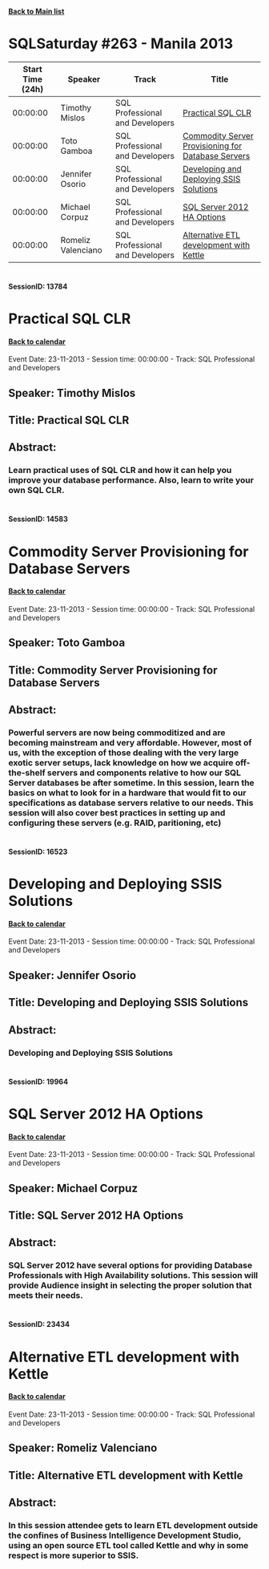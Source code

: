 #### [Back to Main list](index.md)
# SQLSaturday #263 - Manila 2013
Start Time (24h)|Speaker|Track|Title
---|---|---|---
00:00:00|Timothy Mislos|SQL Professional and Developers|[Practical SQL CLR](#sessionid:-13784)
00:00:00|Toto Gamboa|SQL Professional and Developers|[Commodity Server Provisioning for Database Servers](#sessionid:-14583)
00:00:00|Jennifer Osorio|SQL Professional and Developers|[Developing and Deploying SSIS Solutions](#sessionid:-16523)
00:00:00|Michael Corpuz|SQL Professional and Developers|[SQL Server 2012 HA Options](#sessionid:-19964)
00:00:00|Romeliz Valenciano|SQL Professional and Developers|[Alternative ETL development with Kettle](#sessionid:-23434)
#  
#### SessionID: 13784
# Practical SQL CLR
#### [Back to calendar](#SQLSaturday-#263---Manila-2013)
Event Date: 23-11-2013 - Session time: 00:00:00 - Track: SQL Professional and Developers
## Speaker: Timothy Mislos
## Title: Practical SQL CLR
## Abstract:
### Learn practical uses of SQL CLR and how it can help you improve your database performance. Also, learn to write your own SQL CLR.
#  
#### SessionID: 14583
# Commodity Server Provisioning for Database Servers
#### [Back to calendar](#SQLSaturday-#263---Manila-2013)
Event Date: 23-11-2013 - Session time: 00:00:00 - Track: SQL Professional and Developers
## Speaker: Toto Gamboa
## Title: Commodity Server Provisioning for Database Servers
## Abstract:
### Powerful servers are now being commoditized and are becoming mainstream and very affordable. However, most of us, with the exception of  those dealing with the very large exotic server setups, lack knowledge on how we acquire off-the-shelf servers and components relative to how our SQL Server databases be after sometime. In this session, learn the basics on what to look for in a hardware that would fit to our specifications as database servers relative to our needs. This session will also cover best practices in setting up and configuring these servers (e.g. RAID, paritioning, etc)
#  
#### SessionID: 16523
# Developing and Deploying SSIS Solutions
#### [Back to calendar](#SQLSaturday-#263---Manila-2013)
Event Date: 23-11-2013 - Session time: 00:00:00 - Track: SQL Professional and Developers
## Speaker: Jennifer Osorio
## Title: Developing and Deploying SSIS Solutions
## Abstract:
### Developing and Deploying SSIS Solutions
#  
#### SessionID: 19964
# SQL Server 2012 HA Options
#### [Back to calendar](#SQLSaturday-#263---Manila-2013)
Event Date: 23-11-2013 - Session time: 00:00:00 - Track: SQL Professional and Developers
## Speaker: Michael Corpuz
## Title: SQL Server 2012 HA Options
## Abstract:
### SQL Server 2012 have several options for providing Database Professionals with High Availability solutions. This session will provide Audience insight in selecting the proper solution that meets their needs.
#  
#### SessionID: 23434
# Alternative ETL development with Kettle
#### [Back to calendar](#SQLSaturday-#263---Manila-2013)
Event Date: 23-11-2013 - Session time: 00:00:00 - Track: SQL Professional and Developers
## Speaker: Romeliz Valenciano
## Title: Alternative ETL development with Kettle
## Abstract:
### In this session attendee gets to learn ETL development outside the confines of Business Intelligence Development Studio, using an open source ETL tool called Kettle and why in some respect is more superior to SSIS. 
